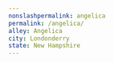 ```yaml
---
﻿nonslashpermalink: angelica
permalink: /angelica/
alley: Angelica
city: Londonderry
state: New Hampshire
---
```

